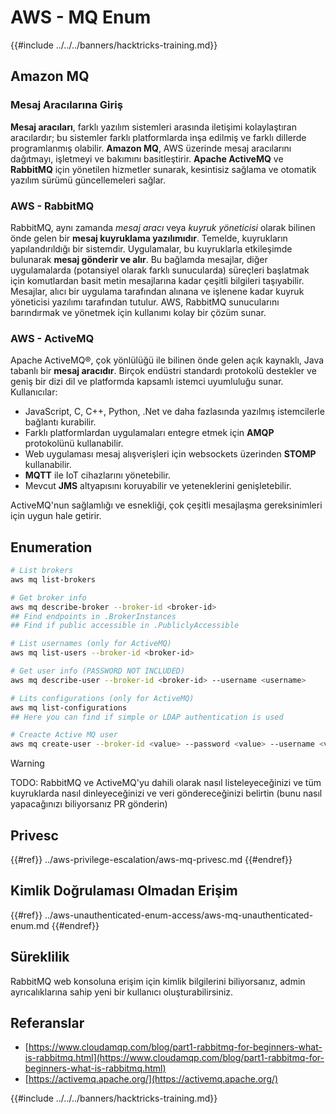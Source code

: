# AWS - MQ Enum

{{#include ../../../banners/hacktricks-training.md}}

## Amazon MQ

### Mesaj Aracılarına Giriş

**Mesaj aracıları**, farklı yazılım sistemleri arasında iletişimi kolaylaştıran aracılardır; bu sistemler farklı platformlarda inşa edilmiş ve farklı dillerde programlanmış olabilir. **Amazon MQ**, AWS üzerinde mesaj aracılarını dağıtmayı, işletmeyi ve bakımını basitleştirir. **Apache ActiveMQ** ve **RabbitMQ** için yönetilen hizmetler sunarak, kesintisiz sağlama ve otomatik yazılım sürümü güncellemeleri sağlar.

### AWS - RabbitMQ

RabbitMQ, aynı zamanda _mesaj aracı_ veya _kuyruk yöneticisi_ olarak bilinen önde gelen bir **mesaj kuyruklama yazılımıdır**. Temelde, kuyrukların yapılandırıldığı bir sistemdir. Uygulamalar, bu kuyruklarla etkileşimde bulunarak **mesaj gönderir ve alır**. Bu bağlamda mesajlar, diğer uygulamalarda (potansiyel olarak farklı sunucularda) süreçleri başlatmak için komutlardan basit metin mesajlarına kadar çeşitli bilgileri taşıyabilir. Mesajlar, alıcı bir uygulama tarafından alınana ve işlenene kadar kuyruk yöneticisi yazılımı tarafından tutulur. AWS, RabbitMQ sunucularını barındırmak ve yönetmek için kullanımı kolay bir çözüm sunar.

### AWS - ActiveMQ

Apache ActiveMQ®, çok yönlülüğü ile bilinen önde gelen açık kaynaklı, Java tabanlı bir **mesaj aracıdır**. Birçok endüstri standardı protokolü destekler ve geniş bir dizi dil ve platformda kapsamlı istemci uyumluluğu sunar. Kullanıcılar:

- JavaScript, C, C++, Python, .Net ve daha fazlasında yazılmış istemcilerle bağlantı kurabilir.
- Farklı platformlardan uygulamaları entegre etmek için **AMQP** protokolünü kullanabilir.
- Web uygulaması mesaj alışverişleri için websockets üzerinden **STOMP** kullanabilir.
- **MQTT** ile IoT cihazlarını yönetebilir.
- Mevcut **JMS** altyapısını koruyabilir ve yeteneklerini genişletebilir.

ActiveMQ'nun sağlamlığı ve esnekliği, çok çeşitli mesajlaşma gereksinimleri için uygun hale getirir.

## Enumeration
```bash
# List brokers
aws mq list-brokers

# Get broker info
aws mq describe-broker --broker-id <broker-id>
## Find endpoints in .BrokerInstances
## Find if public accessible in .PubliclyAccessible

# List usernames (only for ActiveMQ)
aws mq list-users --broker-id <broker-id>

# Get user info (PASSWORD NOT INCLUDED)
aws mq describe-user --broker-id <broker-id> --username <username>

# Lits configurations (only for ActiveMQ)
aws mq list-configurations
## Here you can find if simple or LDAP authentication is used

# Creacte Active MQ user
aws mq create-user --broker-id <value> --password <value> --username <value> --console-access
```
> [!WARNING]
> TODO: RabbitMQ ve ActiveMQ'yu dahili olarak nasıl listeleyeceğinizi ve tüm kuyruklarda nasıl dinleyeceğinizi ve veri göndereceğinizi belirtin (bunu nasıl yapacağınızı biliyorsanız PR gönderin)

## Privesc

{{#ref}}
../aws-privilege-escalation/aws-mq-privesc.md
{{#endref}}

## Kimlik Doğrulaması Olmadan Erişim

{{#ref}}
../aws-unauthenticated-enum-access/aws-mq-unauthenticated-enum.md
{{#endref}}

## Süreklilik

RabbitMQ web konsoluna erişim için kimlik bilgilerini biliyorsanız, admin ayrıcalıklarına sahip yeni bir kullanıcı oluşturabilirsiniz.

## Referanslar

- [https://www.cloudamqp.com/blog/part1-rabbitmq-for-beginners-what-is-rabbitmq.html](https://www.cloudamqp.com/blog/part1-rabbitmq-for-beginners-what-is-rabbitmq.html)
- [https://activemq.apache.org/](https://activemq.apache.org/)

{{#include ../../../banners/hacktricks-training.md}}
